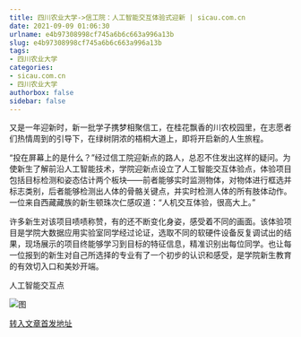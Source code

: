 ```yaml
---
title: 四川农业大学->信工院：人工智能交互体验式迎新 | sicau.com.cn
date: 2021-09-09 01:06:30
urlname: e4b97308998cf745a6b6c663a996a13b
slug: e4b97308998cf745a6b6c663a996a13b
tags: 
- 四川农业大学
categories:
- sicau.com.cn
- 四川农业大学
authorbox: false
sidebar: false
---
```

又是一年迎新时，新一批学子携梦相聚信工，在桂花飘香的川农校园里，在志愿者们热情周到的引导下，在绿树阴浓的梧桐大道上，即将开启新的人生旅程。

“投在屏幕上的是什么？”经过信工院迎新点的路人，总忍不住发出这样的疑问。为使新生了解前沿人工智能技术，学院迎新点设立了人工智能交互体验点，体验项目包括目标检测和姿态估计两个板块——前者能够实时监测物体，对物体进行框选并标志类别，后者能够检测出人体的骨骼关键点<!--more-->，并实时检测人体的所有肢体动作。一位来自西藏藏族的新生顿珠次仁感叹道：“人机交互体验，很高大上。”

许多新生对该项目啧啧称赞，有的还不断变化身姿，感受着不同的画面。该体验项目是学院大数据应用实验室同学经过论证，选取不同的软硬件设备反复调试出的结果，现场展示的项目终能够学习到目标的特征信息，精准识别出每位同学。也让每一位报到的新生对自己所选择的专业有了一个初步的认识和感受，是学院新生教育的有效切入口和美妙开端。

人工智能交互点

![图](https://news.sicau.edu.cn/__local/C/21/54/CA6DC6BD294CBECF505D8482A90_EBC01794_15935.jpg)

[转入文章首发地址](https://news.sicau.edu.cn/info/1078/64146.htm)